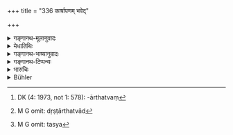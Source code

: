 +++
title = "336 कार्षापणम् भवेद्"

+++

<details><summary>गङ्गानथ-मूलानुवादः</summary>

When an ordinary man would be fined one ‘Kārṣāpaṇa,’ the king should be fined one thousand; such is the established rule.—(336)
</details>

<details><summary>मेधातिथिः</summary>

**प्राकृतो जनः** सामान्यपुरुषो यो नातिगुणसंयुक्तः । तस्य **यत्र** यस्मिन्न् अपराधे यावान् दण्डस् तत्सहस्रगुणो राज्ञः, कार्षापणग्रहणस्य दण्डपरिमाणोपलक्षणार्थत्वात्,[^११९] दृष्टार्थत्वाद्[^१२०] दण्डस्य । तस्य[^१२१] चात्मानम् अनियम्य परो नियन्तुं न शक्यत इति युक्तं प्रत्यपराधे राज्ञो दण्डार्हत्वम् । महाधनत्वाद् अल्पं दण्डं न विगणयेत् । राजाधिकृतानां मन्त्रिपुरोहितादीनाम् अनयैव कल्पनया न्यूनाधिकभावः । धनदण्डश् च ब्राह्मणेभ्यो ऽप्सु प्रवेशनेन वरुणाय वा । यतो वक्ष्यति "राज्ञां दण्डधरो हि सः" (म्ध् ९.२४५) ॥ ८.३३६ ॥


[^१२१]:
     M G omit: tasya


[^१२०]:
     M G omit: dṛṣṭārthatvād


[^११९]:
     DK (4: 1973, not 1: 578): -ārthatvaṃ
</details>

<details><summary>गङ्गानथ-भाष्यानुवादः</summary>

‘*Ordinary man*’—a common person; who is not possessed of any special qualifications;—for a certain crime the King shall he fined a thousand times the fine that would be imposed upon an ordinary man;—the ‘*kārsāpaṇa*’ being mentioned only as a standard of fine.

Since punishment is meant to accomplish a visible purpose, it is only right that the king should punish himself also for any crime that he commits; as it is only by doing so that he can keep other men under check, and, in as much as he is very wealthy, he would not mind a small fine.

On the same principle the fine in the case of the king’s officers,—ministers, priests and others,—shall vary.

The fine imposed upon himself should be either given away to Brāhmaṇas, or thrown into water as an offering to Varuṇa; since it is going to be declared that Varuṇa ‘holds the sceptre over kings’ (9.245).—(336)
</details>

<details><summary>गङ्गानथ-टिप्पन्यः</summary>

This verse is quoted in *Vivādaratnākara* (p. 654), which adds that the ‘rājās’ meant here are the *subsidiary kings*.
</details>

<details><summary>भारुचिः</summary>

राज्ञो ऽपि धर्मव्यतिक्रमम् आसेव्य यथोक्तात् सहस्रगुणो दण्डः वरुणायाप्सु प्रवेश्यो ऽयं ब्राह्मणेभ्यो वा विद्वद्भ्यः उपपाद्यः । अन्यस्यापि च दण्डहिरण्यस्याइताम् एव तद्द्वयीं प्रतिपत्तिं वक्ष्यति । य्क्तं च यन् महादण्डो राज्ञः स्याद् अल्पे ऽप्य् अपराधे येनासौ धर्मज्ञस् तद्व्यवस्थाहेतुश् च सन् धर्मव्यतिक्रमे वर्तते । तथा [सति ऽवि]दुषो ऽतिक्रमे दण्डभूयस्तम्" ज्यायसो ऽप्य् आहुः ॥ ८.३३५ ॥
</details>

<details><summary>Bühler</summary>

336	Where another common man would be fined one karshapana, the king shall be fined one thousand; that is the settled rule.
</details>
